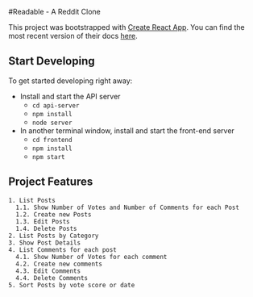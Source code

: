 #Readable - A Reddit Clone

This project was bootstrapped with [Create React App](https://github.com/facebookincubator/create-react-app).
You can find the most recent version of their docs [here](https://github.com/facebookincubator/create-react-app/blob/master/packages/react-scripts/template/README.md).

## Start Developing

To get started developing right away:

* Install and start the API server
    - `cd api-server`
    - `npm install`
    - `node server`
* In another terminal window, install and start the front-end server
    - `cd frontend`
    - `npm install`
    - `npm start`
    
## Project Features

    1. List Posts
      1.1. Show Number of Votes and Number of Comments for each Post
      1.2. Create new Posts
      1.3. Edit Posts
      1.4. Delete Posts
    2. List Posts by Category
    3. Show Post Details
    4. List Comments for each post
      4.1. Show Number of Votes for each comment
      4.2. Create new comments
      4.3. Edit Comments
      4.4. Delete Comments
    5. Sort Posts by vote score or date
     
        